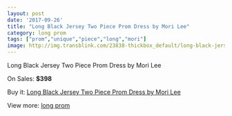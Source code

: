 ```yaml
---
layout: post
date: '2017-09-26'
title: "Long Black Jersey Two Piece Prom Dress by Mori Lee"
category: long prom
tags: ["prom","unique","piece","long","mori"]
image: http://img.transblink.com/23838-thickbox_default/long-black-jersey-two-piece-prom-dress-by-mori-lee.jpg
---
```

Long Black Jersey Two Piece Prom Dress by Mori Lee

On Sales: **$398**
<a href="https://www.transblink.com/en/long-prom/7564-long-black-jersey-two-piece-prom-dress-by-mori-lee.html"><amp-img layout="responsive" width="600" height="600" src="//img.transblink.com/23838-thickbox_default/long-black-jersey-two-piece-prom-dress-by-mori-lee.jpg" alt="Long Black Jersey Two Piece Prom Dress by Mori Lee 0" /></a>
<a href="https://www.transblink.com/en/long-prom/7564-long-black-jersey-two-piece-prom-dress-by-mori-lee.html"><amp-img layout="responsive" width="600" height="600" src="//img.transblink.com/23841-thickbox_default/long-black-jersey-two-piece-prom-dress-by-mori-lee.jpg" alt="Long Black Jersey Two Piece Prom Dress by Mori Lee 1" /></a>
<a href="https://www.transblink.com/en/long-prom/7564-long-black-jersey-two-piece-prom-dress-by-mori-lee.html"><amp-img layout="responsive" width="600" height="600" src="//img.transblink.com/23840-thickbox_default/long-black-jersey-two-piece-prom-dress-by-mori-lee.jpg" alt="Long Black Jersey Two Piece Prom Dress by Mori Lee 2" /></a>
<a href="https://www.transblink.com/en/long-prom/7564-long-black-jersey-two-piece-prom-dress-by-mori-lee.html"><amp-img layout="responsive" width="600" height="600" src="//img.transblink.com/23839-thickbox_default/long-black-jersey-two-piece-prom-dress-by-mori-lee.jpg" alt="Long Black Jersey Two Piece Prom Dress by Mori Lee 3" /></a>

Buy it: [Long Black Jersey Two Piece Prom Dress by Mori Lee](https://www.transblink.com/en/long-prom/7564-long-black-jersey-two-piece-prom-dress-by-mori-lee.html "Long Black Jersey Two Piece Prom Dress by Mori Lee")

View more: [long prom](https://www.transblink.com/en/58-long-prom "long prom")